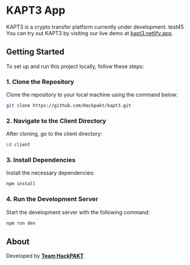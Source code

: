 # KAPT3 App

KAPT3 is a crypto transfer platform currently under development. test45
You can try out KAPT3 by visiting our live demo at [kapt3.netlify.app](https://kapt3.netlify.app).


## Getting Started

To set up and run this project locally, follow these steps:

### 1. Clone the Repository
Clone the repository to your local machine using the command below:
```sh
git clone https://github.com/Hackpakt/kapt3.git
```

### 2. Navigate to the Client Directory
After cloning, go to the client directory:
```sh
cd client
```

### 3. Install Dependencies
Install the necessary dependencies:
```sh
npm install
```

### 4. Run the Development Server
Start the development server with the following command:
```sh
npm run dev
```

## About
Developed by [**Team HackPAKT**](https://github.com/Hackpakt)
